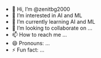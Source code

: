 - 👋 Hi, I’m @zenitbg2000
- 👀 I’m interested in AI and ML
- 🌱 I’m currently learning AI and ML
- 💞️ I’m looking to collaborate on ...
- 📫 How to reach me ...
- 😄 Pronouns: ...
- ⚡ Fun fact: ...

<!---
zenitbg2000/zenitbg2000 is a ✨ special ✨ repository because its `README.md` (this file) appears on your GitHub profile.
You can click the Preview link to take a look at your changes.
--->
